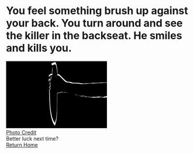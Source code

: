 # You feel something brush up against your back. You turn around and see the killer in the backseat. He smiles and kills you.  
![image](../images/arm1.png)  
[Photo Credit](https://pxhere.com/en/photo/1341086)  
Better luck next time?  
[Return Home](../sense-danger2.md)
